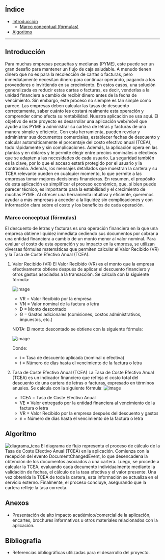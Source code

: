 ## Índice

- [Introducción](#introducción)  
  - [Marco conceptual (fórmulas)](#marco-conceptual-fórmulas)  
- [Algoritmo](#algoritmo)  

---

## Introducción
Para muchas empresas pequeñas y medianas (PYME), este puede ser un gran desafío para mantener un flujo de caja saludable. A menudo tienen dinero que no es para la recolección de cartas o facturas, pero inmediatamente necesitan dinero para continuar operando, pagando a los proveedores o invirtiendo en su crecimiento. En estos casos, una solución generalizada es reducir estas cartas o facturas, es decir, venderlas a la unidad financiera a cambio de recibir dinero antes de la fecha de vencimiento.
Sin embargo, este proceso no siempre es tan simple como parece. Las empresas deben calcular las tasas de descuento correctamente, saber cuánto les costará realmente esta operación y comprender cómo afecta su rentabilidad. Nuestra aplicación se usa aquí. El objetivo de este proyecto es desarrollar una aplicación web/móvil que ayude a las PYME a administrar su cartera de letras y facturas de una manera simple y eficiente. Con esta herramienta, pueden revelar y administrar sus documentos comerciales, establecer fechas de descuento y calcular automáticamente el porcentaje del costo efectivo anual (TCEA), todo rápidamente y sin complicaciones. Además, la aplicación opera en las plantas y en dólares y le permite elegir entre precios nominales o efectivos que se adapten a las necesidades de cada usuario.
La seguridad también es la clave, por lo que el acceso estará protegido por el usuario y la contraseña. Además, los mensajes detallados que muestran la cartera y su TCEA relevante pueden en cualquier momento, lo que permite a las empresas tomar mejores decisiones financieras.
En resumen, el propósito de esta aplicación es simplificar el proceso económico, que, si bien puede parecer técnico, es importante para la estabilidad y el crecimiento de muchas PYME. Al ofrecer una herramienta intuitiva y eficiente, queremos ayudar a más empresas a acceder a la liquidez sin complicaciones y con información clara sobre el costo y los beneficios de cada operación.

### Marco conceptual (fórmulas)
El descuento de letras y facturas es una operación financiera en la que una empresa obtiene liquidez inmediata cediendo sus documentos por cobrar a una entidad financiera a cambio de un monto menor al valor nominal. Para evaluar el costo de esta operación y su impacto en la empresa, se utilizan diversas fórmulas matemáticas que permiten calcular el Valor Recibido (VR) y la Tasa de Coste Efectivo Anual (TCEA).

  1. Valor Recibido (VR)
     El Valor Recibido (VR) es el monto que la empresa efectivamente obtiene después de aplicar el descuento financiero y otros gastos asociados a la transacción. Se calcula con la siguiente fórmula:
     
     ![image](https://github.com/user-attachments/assets/15884a8b-b173-4385-919e-77d36110f087)
     * VR = Valor Recibido por la empresa
     * VN = Valor nominal de la factura o letra
     * D = Monto descontado
     * G = Gastos adicionales (comisiones, costos administrativos, impuestos, etc.)

      NOTA: El monto descontado se obtiene con la siguiente fórmula:
     
      ![image](https://github.com/user-attachments/assets/58ee829c-1ebe-437f-bb8a-ee0db51a4453)
     
      Donde:
      * i = Tasa de descuento aplicada (nominal o efectiva)
      * t = Número de días hasta el vencimiento de la factura o letra
  3. Tasa de Coste Efectivo Anual (TCEA)
     La Tasa de Coste Efectivo Anual (TCEA) es un indicador financiero que refleja el costo total del descuento de una cartera de letras o facturas, expresado en términos anuales. Se calcula con la siguiente fórmula:
     ![image](https://github.com/user-attachments/assets/54592f24-e356-47c7-aba8-18068dbdd9fd)
     * TCEA = Tasa de Coste Efectivo Anual
     * VE = Valor entregado por la entidad financiera al vencimiento de la factura o letra
     * VR = Valor Recibido por la empresa después del descuento y gastos
     * n = Número de días hasta el vencimiento de la factura o letra
     
## Algoritmo
![diagrama_tcea](https://github.com/user-attachments/assets/e31b9033-b4ba-4b4b-821a-be20f71b3dea)
El diagrama de flujo representa el proceso de cálculo de la Tasa de Coste Efectivo Anual (TCEA) en la aplicación. Comienza con la recepción del evento DocumentChangedEvent, lo que desencadena la obtención de los documentos asociados a una cartera. Luego, se procede a calcular la TCEA, evaluando cada documento individualmente mediante la validación de fechas, el cálculo de la tasa efectiva y el valor presente. Una vez obtenida la TCEA de toda la cartera, esta información se actualiza en el servicio externo. Finalmente, el proceso concluye, asegurando que la cartera refleje la tasa correcta.

## Anexos
- Presentación de alto impacto académico/comercial de la aplicación, encartes, brochures informativos u otros materiales relacionados con la aplicación.

## Bibliografía
- Referencias bibliográficas utilizadas para el desarrollo del proyecto.
